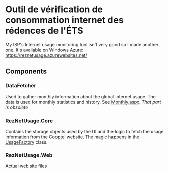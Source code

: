 ﻿# Outil de vérification de consommation internet des rédences de l'ÉTS
My ISP's Internet usage monitoring tool isn't very good so I made another one.
It's available on Windows Azure: https://reznetusage.azurewebsites.net/

## Components
### DataFetcher
Used to gather monthly information about the global internet usage.
The data is used for monthly statistics and history. See [Monthly.aspx](https://github.com/scarpentier/ETS-Rez-Net-Usage/blob/master/RezNetUsage.Web/Monthly.aspx). *That part is obsolete*

### RezNetUsage.Core
Contains the storage objects used by the UI and the logic to fetch the usage information from the Cooptel website.
The magic happens in the [UsageFactory](https://github.com/scarpentier/ETS-Rez-Net-Usage/blob/master/RezNetUsage.Core/UsageFactory.cs) class.

### RezNetUsage.Web
Actual web site files

